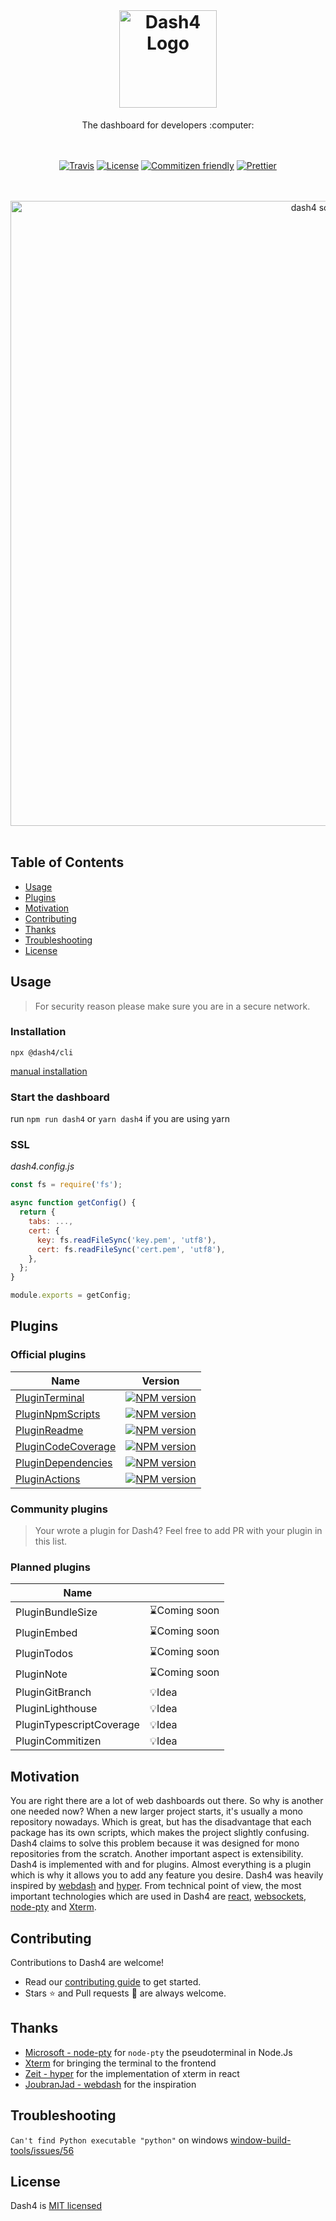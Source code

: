 
<div align="center">
<br />
  <h1>
    <img src="/packages/client/src/components/Header/dash4_256.png" alt="Dash4 Logo" width="156" />
  </h1>
The dashboard for developers :computer:
<br />
<br />
<br />

[![Travis](https://api.travis-ci.org/smollweide/dash4.svg?branch=master)](https://travis-ci.org/smollweide/dash4) [![License](https://img.shields.io/badge/license-MIT-green.svg)](http://opensource.org/licenses/MIT) [![Commitizen friendly](https://img.shields.io/badge/commitizen-friendly-brightgreen.svg)](http://commitizen.github.io/cz-cli/) [![Prettier](https://img.shields.io/badge/Code%20Style-Prettier-green.svg)](https://github.com/prettier/prettier)


<br />
<br />

<img src="https://user-images.githubusercontent.com/2912007/57101809-4bd3d400-6d22-11e9-95af-0a146d039777.png" alt="dash4 screenshot" width="1000" />

<br />
<br />
</div>

## Table of Contents

* [Usage](#usage)
* [Plugins](#plugins)
* [Motivation](#motivation)
* [Contributing](#contributing)
* [Thanks](#thanks)
* [Troubleshooting](#troubleshooting)
* [License](#license)

## <a name="usage">Usage</a>

> For security reason please make sure you are in a secure network.

### Installation

```shell
npx @dash4/cli
```

[manual installation](./docs/manual-installation.md)

### Start the dashboard

run `npm run dash4` or `yarn dash4` if you are using yarn

### SSL

_dash4.config.js_

```js
const fs = require('fs');

async function getConfig() {
  return {
    tabs: ...,
    cert: {
      key: fs.readFileSync('key.pem', 'utf8'),
      cert: fs.readFileSync('cert.pem', 'utf8'),
    },
  };
}

module.exports = getConfig;
```

## <a name="plugins">Plugins</a>

### Official plugins

| Name          | Version       |
| ------------- |-------------|
| [PluginTerminal](https://github.com/smollweide/dash4/blob/master/plugins/plugin-terminal/README.md) | [![NPM version](https://badge.fury.io/js/%40dash4%2Fplugin-terminal.svg)](https://www.npmjs.com/package/@dash4/plugin-terminal) |
| [PluginNpmScripts](https://github.com/smollweide/dash4/blob/master/plugins/plugin-npm-scripts/README.md) | [![NPM version](https://badge.fury.io/js/%40dash4%2Fplugin-npm-scripts.svg)](https://www.npmjs.com/package/@dash4/plugin-npm-scripts) |
| [PluginReadme](https://github.com/smollweide/dash4/blob/master/plugins/plugin-readme/README.md) | [![NPM version](https://badge.fury.io/js/%40dash4%2Fplugin-readme.svg)](https://www.npmjs.com/package/@dash4/plugin-readme) |
| [PluginCodeCoverage](https://github.com/smollweide/dash4/blob/master/plugins/plugin-code-coverage/README.md) | [![NPM version](https://badge.fury.io/js/%40dash4%2Fplugin-code-coverage.svg)](https://www.npmjs.com/package/@dash4/plugin-code-coverage) |
| [PluginDependencies](https://github.com/smollweide/dash4/blob/master/plugins/plugin-dependencies/README.md) | [![NPM version](https://badge.fury.io/js/%40dash4%2Fplugin-dependencies.svg)](https://www.npmjs.com/package/@dash4/plugin-dependencies) |
| [PluginActions](https://github.com/smollweide/dash4/blob/master/plugins/plugin-actions/README.md) | [![NPM version](https://badge.fury.io/js/%40dash4%2Fplugin-actions.svg)](https://www.npmjs.com/package/@dash4/plugin-actions) |

### Community plugins

> Your wrote a plugin for Dash4? Feel free to add PR with your plugin in this list.

### Planned plugins

| Name          |        |
| ------------- |-------------|
| PluginBundleSize | ⌛Coming soon |
| PluginEmbed | ⌛Coming soon |
| PluginTodos | ⌛Coming soon |
| PluginNote | ⌛Coming soon |
| PluginGitBranch | 💡Idea |
| PluginLighthouse | 💡Idea |
| PluginTypescriptCoverage | 💡Idea |
| PluginCommitizen | 💡Idea |

## <a name="motivation">Motivation</a>

You are right there are a lot of web dashboards out there. So why is another one needed now?
When a new larger project starts, it's usually a mono repository nowadays. Which is great, but has the disadvantage that each package has its own scripts, which makes the project slightly confusing. Dash4 claims to solve this problem because it was designed for mono repositories from the scratch. Another important aspect is extensibility. Dash4 is implemented with and for plugins. Almost everything is a plugin which is why it allows you to add any feature you desire. Dash4 was heavily inspired by [webdash](https://github.com/jadjoubran/webdash) and [hyper](https://github.com/zeit/hyper). From technical point of view, the most important technologies which are used in Dash4 are [react](https://reactjs.org/), [websockets](https://developer.mozilla.org/en-US/docs/Web/API/WebSockets_API), [node-pty](https://github.com/Microsoft/node-pty) and [Xterm](https://github.com/xtermjs/xterm.js).

## <a name="contributing">Contributing</a>

Contributions to Dash4 are welcome!

* Read our [contributing guide](https://github.com/smollweide/dash4/blob/master/CONTRIBUTING.md) to get started.
* Stars :star: and Pull requests :pencil: are always welcome.

## <a name="thanks">Thanks</a>

- [Microsoft - node-pty](https://github.com/Microsoft/node-pty) for `node-pty` the pseudoterminal in Node.Js
- [Xterm](https://github.com/xtermjs/xterm.js) for bringing the terminal to the frontend
- [Zeit - hyper](https://github.com/zeit/hyper) for the implementation of xterm in react
- [JoubranJad - webdash](https://github.com/jadjoubran/webdash) for the inspiration

## <a name="troubleshooting">Troubleshooting</a>

`Can't find Python executable "python"` on windows
[window-build-tools/issues/56](https://github.com/felixrieseberg/windows-build-tools/issues/56)

## <a name="license">License</a>

Dash4 is [MIT licensed](./LICENSE)
